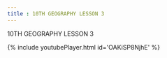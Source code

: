 ```yaml
---
title : 10TH GEOGRAPHY LESSON 3
---
```


10TH GEOGRAPHY LESSON 3



{% include youtubePlayer.html id='OAKiSP8NjhE' %}
